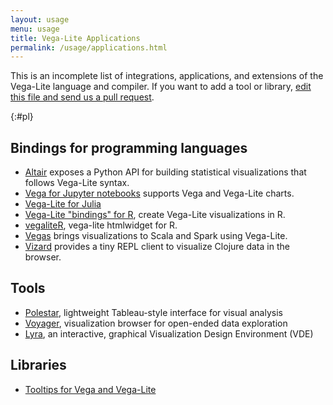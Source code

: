 ```yaml
---
layout: usage
menu: usage
title: Vega-Lite Applications
permalink: /usage/applications.html
---
```


This is an incomplete list of integrations, applications, and extensions of the Vega-Lite language and compiler. If you want to add a tool or library, [edit this file and send us a pull request](https://github.com/vega/vega-lite/blob/master/site/usage/applications.md).

{:#pl}
## Bindings for programming languages

* [Altair](https://github.com/ellisonbg/altair) exposes a Python API for building statistical visualizations that follows Vega-Lite syntax.
* [Vega for Jupyter notebooks](https://github.com/vega/ipyvega) supports Vega and Vega-Lite charts.
* [Vega-Lite for Julia](https://github.com/fredo-dedup/VegaLite.jl)
* [Vega-Lite "bindings" for R](https://github.com/hrbrmstr/vegalite), create Vega-Lite visualizations in R.
* [vegaliteR](https://github.com/timelyportfolio/vegaliteR), vega-lite htmlwidget for R.
* [Vegas](https://github.com/aishfenton/Vegas) brings visualizations to Scala and Spark using Vega-Lite. 
* [Vizard](https://github.com/yieldbot/vizard) provides a tiny REPL client to visualize Clojure data in the browser.

## Tools

* [Polestar](https://github.com/vega/polestar), lightweight Tableau-style interface for visual analysis
* [Voyager](https://github.com/vega/voyager), visualization browser for open-ended data exploration
* [Lyra](https://github.com/vega/lyra), an interactive, graphical Visualization Design Environment (VDE)

## Libraries

* [Tooltips for Vega and Vega-Lite](https://github.com/vega/vega-lite-tooltip)
